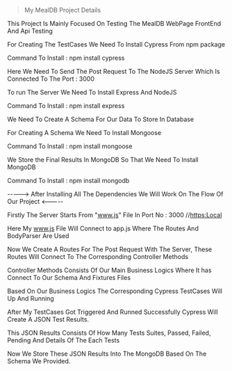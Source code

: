 > My MealDB Project Details

This Project Is Mainly Focused On Testing The MealDB WebPage FrontEnd And Api Testing

For Creating The TestCases We Need To Install Cypress From npm package

Command To Install : npm install cypress

Here We Need To Send The Post Request To The NodeJS Server Which Is Connected To The Port : 3000

To run The Server We Need To Install Express And NodeJS

Command To Install : npm install express

We Need To Create A Schema For Our Data To Store In Database

For Creating A Schema We Need To Install Mongoose

Command To Install : npm install mongoose

We Store the Final Results In MongoDB So That We Need To Install MongoDB

Command To Install : npm install mongodb

-----> After Installing All The Dependencies We Will Work On The Flow Of Our Project   <-----

Firstly The Server Starts From "www.js" File In Port No : 3000   //[https:Local](http://localhost:3000/)

Here My www.js File Will Connect to app.js Where The Routes And BodyParser Are Used

Now We Create A Routes For The Post Request With The Server, These Routes Will Connect To The Corresponding Controller Methods

Controller Methods Consists Of Our Main Business Logics Where It has Connect To Our Schema And Fixtures Files

Based On Our Business Logics The Corresponding Cypress TestCases Will Up And Running

After My TestCases Got Triggered And Runned Successfully Cypress Will Create A JSON Test Results.

This JSON Results Consists Of How Many Tests Suites, Passed, Failed, Pending And Details Of The Each Tests

Now We Store These JSON Results Into The MongoDB Based On The Schema We Provided.
